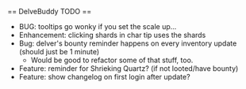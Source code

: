 == DelveBuddy TODO ==
* BUG: tooltips go wonky if you set the scale up...
* Enhancement: clicking shards in char tip uses the shards
* Bug: delver's bounty reminder happens on every inventory update (should just be 1 minute)
    * Would be good to refactor some of that stuff, too.
* Feature: reminder for Shrieking Quartz? (if not looted/have bounty)
* Feature: show changelog on first login after update?
